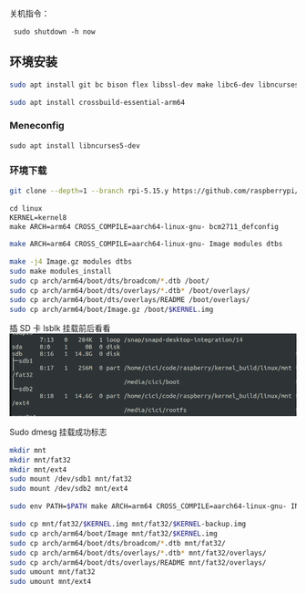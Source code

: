 关机指令：

```shell
 sudo shutdown -h now
```

## 环境安装

```bash
sudo apt install git bc bison flex libssl-dev make libc6-dev libncurses5-dev
```

```bash
sudo apt install crossbuild-essential-arm64
```
### Meneconfig

```shell
sudo apt install libncurses5-dev
```

### 环境下载 
```bash
git clone --depth=1 --branch rpi-5.15.y https://github.com/raspberrypi/linux
```

```shell
cd linux
KERNEL=kernel8
make ARCH=arm64 CROSS_COMPILE=aarch64-linux-gnu- bcm2711_defconfig
```

```bash
make ARCH=arm64 CROSS_COMPILE=aarch64-linux-gnu- Image modules dtbs
```

```bash
make -j4 Image.gz modules dtbs
sudo make modules_install
sudo cp arch/arm64/boot/dts/broadcom/*.dtb /boot/
sudo cp arch/arm64/boot/dts/overlays/*.dtb* /boot/overlays/
sudo cp arch/arm64/boot/dts/overlays/README /boot/overlays/
sudo cp arch/arm64/boot/Image.gz /boot/$KERNEL.img
```

插 SD 卡
lsblk 挂载前后看看
![](https://raw.githubusercontent.com/acdefg/cdn/main/obsidian/202211110954375.png)

Sudo dmesg 挂载成功标志
```bash
mkdir mnt
mkdir mnt/fat32
mkdir mnt/ext4
sudo mount /dev/sdb1 mnt/fat32
sudo mount /dev/sdb2 mnt/ext4
```

```bash
sudo env PATH=$PATH make ARCH=arm64 CROSS_COMPILE=aarch64-linux-gnu- INSTALL_MOD_PATH=mnt/ext4 modules_install
```

```bash
sudo cp mnt/fat32/$KERNEL.img mnt/fat32/$KERNEL-backup.img
sudo cp arch/arm64/boot/Image mnt/fat32/$KERNEL.img
sudo cp arch/arm64/boot/dts/broadcom/*.dtb mnt/fat32/
sudo cp arch/arm64/boot/dts/overlays/*.dtb* mnt/fat32/overlays/
sudo cp arch/arm64/boot/dts/overlays/README mnt/fat32/overlays/
sudo umount mnt/fat32
sudo umount mnt/ext4
```


